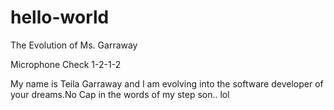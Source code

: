 # hello-world

The Evolution of Ms. Garraway

Microphone Check 1-2-1-2

My name is Teila Garraway and I am evolving into the software developer of your dreams.No Cap in the words of my step son.. lol
